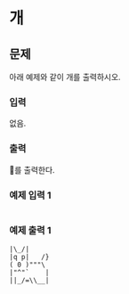 # 개

## 문제
아래 예제와 같이 개를 출력하시오.

### 입력
없음.

### 출력
를 출력한다.

### 예제 입력 1
```
```

### 예제 출력 1
```
|\_/|
|q p|   /}
( 0 )"""\
|"^"`    |
||_/=\\__|
```
